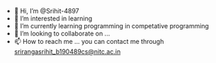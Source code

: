- 👋 Hi, I’m @Srihit-4897
- 👀 I’m interested in learning
- 🌱 I’m currently learning programming in competative programming 
- 💞️ I’m looking to collaborate on ...
- 📫 How to reach me ... you can contact me through srirangasrihit_b190489cs@nitc.ac.in

<!---
Srihit-489/Srihit-489 is a ✨ special ✨ repository because its `README.md` (this file) appears on your GitHub profile.
You can click the Preview link to take a look at your changes.
--->
